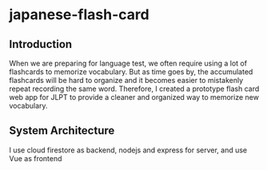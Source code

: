 # japanese-flash-card
## Introduction 
When we are preparing for language test, we often require using a lot of flashcards to memorize vocabulary. But as time goes by, the accumulated flashcards will be hard to organize and it becomes easier to mistakenly repeat recording the same word. Therefore, I created a prototype flash card web app for JLPT to provide a cleaner and organized way to memorize new vocabulary.
## System Architecture 
I use cloud firestore as backend, nodejs and express  for server, and use Vue as frontend
